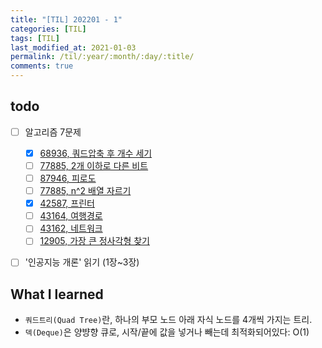 ```yaml
---
title: "[TIL] 202201 - 1"
categories: [TIL]
tags: [TIL]
last_modified_at: 2021-01-03
permalink: /til/:year/:month/:day/:title/
comments: true
---
```


## todo

- [ ] 알고리즘 7문제

  - [x] [68936, 쿼드압축 후 개수 세기](https://programmers.co.kr/learn/courses/30/lessons/68936)
  - [ ] [77885, 2개 이하로 다른 비트](https://programmers.co.kr/learn/courses/30/lessons/77885)
  - [ ] [87946, 피로도](https://programmers.co.kr/learn/courses/30/lessons/87946)
  - [ ] [77885, n^2 배열 자르기](https://programmers.co.kr/learn/courses/30/lessons/87390)
  - [x] [42587, 프린터](https://programmers.co.kr/learn/courses/30/lessons/42587)
  - [ ] [43164, 여행경로](https://programmers.co.kr/learn/courses/30/lessons/43164)
  - [ ] [43162, 네트워크](https://programmers.co.kr/learn/courses/30/lessons/43162)
  - [ ] [12905, 가장 큰 정사각형 찾기](https://programmers.co.kr/learn/courses/30/lessons/12905)

- [ ] '인공지능 개론' 읽기 (1장~3장)

## What I learned

- `쿼드트리(Quad Tree)`란, 하나의 부모 노드 아래 자식 노드를 4개씩 가지는 트리.
- `덱(Deque)`은 양뱡향 큐로, 시작/끝에 값을 넣거나 빼는데 최적화되어있다: O(1)
